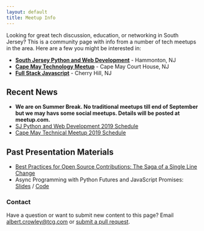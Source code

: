 ```yaml
---
layout: default
title: Meetup Info
---
```


Looking for great tech discussion, education, or networking in South Jersey? This is a community page with info from a number of tech meetups in the area. Here are a few you might be interested in:

* **[South Jersey Python and Web Development](https://www.meetup.com/sjtechmeetup/)** - Hammonton, NJ
* **[Cape May Technology Meetup](https://www.meetup.com/Cape-May-Tech-Meetup/)** - Cape May Court House, NJ
* **[Full Stack Javascript](https://www.meetup.com/aboveMEAN/)** - Cherry Hill, NJ 


## Recent News
* **We are on Summer Break.  No traditional meetups till end of September but we may havs some social meetups. Details will be posted at meetup.com.**
* [SJ Python and Web Development 2019 Schedule](news/sj-python-schedule.md)
* [Cape May Technical Meetup 2019 Schedule](news/capemay-schedule.md)

## Past Presentation Materials
* [Best Practices for Open Source Contributions: The Saga of a Single Line Change](https://github.com/sjtechmeetup/sjtechmeetup.github.io/raw/master/slides/The%20Saga%20of%20a%20Single%20Line%20Change%20(OSS%20Best%20Practices).pdf)
* Async Programming with Python Futures and JavaScript Promises: [Slides](slides/async.pdf) / [Code](https://github.com/albertcrowley/promise-demo)


### Contact

Have a question or want to submit new content to this page?
Email albert.crowley@tcg.com or [submit a pull request](https://github.com/sjtechmeetup/sjtechmeetup.github.io).
